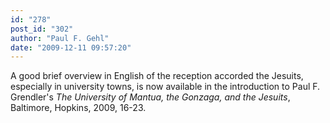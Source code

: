 ```yaml
---
id: "278"
post_id: "302"
author: "Paul F. Gehl"
date: "2009-12-11 09:57:20"
---
```

A good brief overview in English of the reception accorded the Jesuits, especially in university towns, is now available in the introduction to Paul F. Grendler's <em>The University of Mantua, the Gonzaga, and the Jesuits</em>, Baltimore, Hopkins, 2009, 16-23.
